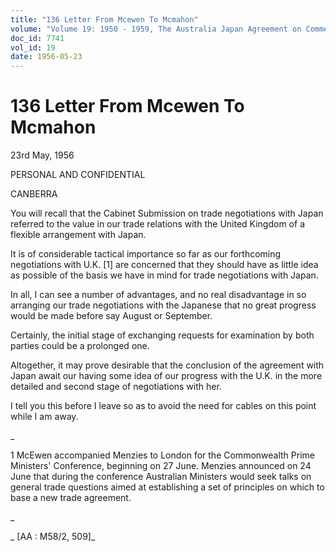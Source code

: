 ```yaml
---
title: "136 Letter From Mcewen To Mcmahon"
volume: "Volume 19: 1950 - 1959, The Australia Japan Agreement on Commerce"
doc_id: 7741
vol_id: 19
date: 1956-05-23
---
```


# 136 Letter From Mcewen To Mcmahon

23rd May, 1956

PERSONAL AND CONFIDENTIAL

CANBERRA

You will recall that the Cabinet Submission on trade negotiations with Japan referred to the value in our trade relations with the United Kingdom of a flexible arrangement with Japan.

It is of considerable tactical importance so far as our forthcoming negotiations with U.K. [1] are concerned that they should have as little idea as possible of the basis we have in mind for trade negotiations with Japan.

In all, I can see a number of advantages, and no real disadvantage in so arranging our trade negotiations with the Japanese that no great progress would be made before say August or September.

Certainly, the initial stage of exchanging requests for examination by both parties could be a prolonged one.

Altogether, it may prove desirable that the conclusion of the agreement with Japan await our having some idea of our progress with the U.K. in the more detailed and second stage of negotiations with her.

I tell you this before I leave so as to avoid the need for cables on this point while I am away.

_

1 McEwen accompanied Menzies to London for the Commonwealth Prime Ministers' Conference, beginning on 27 June. Menzies announced on 24 June that during the conference Australian Ministers would seek talks on general trade questions aimed at establishing a set of principles on which to base a new trade agreement.

_

_ [AA : M58/2, 509]_
